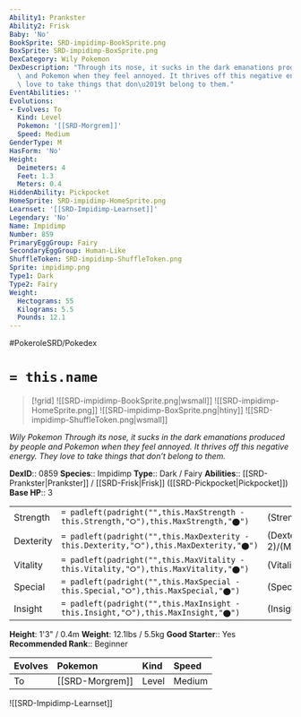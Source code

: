 ```yaml
---
Ability1: Prankster
Ability2: Frisk
Baby: 'No'
BookSprite: SRD-impidimp-BookSprite.png
BoxSprite: SRD-impidimp-BoxSprite.png
DexCategory: Wily Pokemon
DexDescription: "Through its nose, it sucks in the dark emanations produced by people\
  \ and Pokemon when they feel annoyed. It thrives off this negative energy. They\
  \ love to take things that don\u2019t belong to them."
EventAbilities: ''
Evolutions:
- Evolves: To
  Kind: Level
  Pokemon: '[[SRD-Morgrem]]'
  Speed: Medium
GenderType: M
HasForm: 'No'
Height:
  Deimeters: 4
  Feet: 1.3
  Meters: 0.4
HiddenAbility: Pickpocket
HomeSprite: SRD-impidimp-HomeSprite.png
Learnset: '[[SRD-Impidimp-Learnset]]'
Legendary: 'No'
Name: Impidimp
Number: 859
PrimaryEggGroup: Fairy
SecondaryEggGroup: Human-Like
ShuffleToken: SRD-impidimp-ShuffleToken.png
Sprite: impidimp.png
Type1: Dark
Type2: Fairy
Weight:
  Hectograms: 55
  Kilograms: 5.5
  Pounds: 12.1
---
```


#PokeroleSRD/Pokedex

# `= this.name`

> [!grid]
> ![[SRD-impidimp-BookSprite.png|wsmall]]
> ![[SRD-impidimp-HomeSprite.png]]
> ![[SRD-impidimp-BoxSprite.png|htiny]]
> ![[SRD-impidimp-ShuffleToken.png|wsmall]]


*Wily Pokemon*
*Through its nose, it sucks in the dark emanations produced by people and Pokemon when they feel annoyed. It thrives off this negative energy. They love to take things that don’t belong to them.*

**DexID**:: 0859
**Species**:: Impidimp
**Type**:: Dark / Fairy
**Abilities**:: [[SRD-Prankster|Prankster]] / [[SRD-Frisk|Frisk]] ([[SRD-Pickpocket|Pickpocket]])
**Base HP**:: 3

|           |                                                                                        |                                          |
| --------- | -------------------------------------------------------------------------------------- | ---------------------------------------- |
| Strength  | `= padleft(padright("",this.MaxStrength - this.Strength,"⭘"),this.MaxStrength,"⬤")`    | (Strength::2)/(MaxStrength::4)   |
| Dexterity | `= padleft(padright("",this.MaxDexterity - this.Dexterity,"⭘"),this.MaxDexterity,"⬤")` | (Dexterity:: 2)/(MaxDexterity::4) |
| Vitality  | `= padleft(padright("",this.MaxVitality - this.Vitality,"⭘"),this.MaxVitality,"⬤")`    | (Vitality::1)/(MaxVitality::3)   |
| Special   | `= padleft(padright("",this.MaxSpecial - this.Special,"⭘"),this.MaxSpecial,"⬤")`       | (Special::2)/(MaxSpecial::4)     |
| Insight   | `= padleft(padright("",this.MaxInsight - this.Insight,"⭘"),this.MaxInsight,"⬤")`       | (Insight::1)/(MaxInsight::3)     |

**Height**: 1'3" / 0.4m
**Weight**: 12.1lbs / 5.5kg
**Good Starter**:: Yes
**Recommended Rank**:: Beginner

| Evolves   | Pokemon         | Kind   | Speed   |
|:----------|:----------------|:-------|:--------|
| To        | [[SRD-Morgrem]] | Level  | Medium  |

![[SRD-Impidimp-Learnset]]